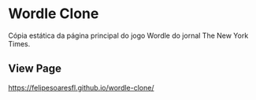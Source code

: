 # Wordle Clone
Cópia estática da página principal do jogo Wordle do jornal The New York Times.


## View Page

https://felipesoaresfl.github.io/wordle-clone/
